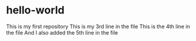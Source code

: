 # hello-world
This is my first repository
This is my 3rd line in the file
This is the 4th line in the file
And I also added the 5th line in the file
